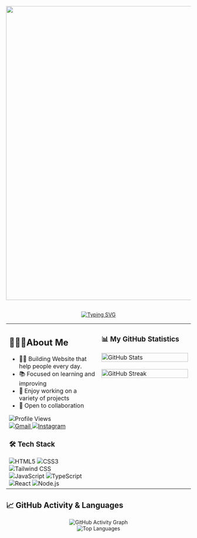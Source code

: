 
<img align="center" width="800" src="https://i.pinimg.com/originals/ad/fc/cd/adfccd6a72515359c1c283f912b67616.gif">
<br>
<br>
<p align="center">
<a href="https://git.io/typing-svg"><img src="https://readme-typing-svg.herokuapp.com?font=Roboto+Mono&pause=1000&color=F7F7F7&width=435&lines=Student+Of+Smk+Taruna+Bhakti;+Beginners+who+are+trying+to+learn" alt="Typing SVG" /></a>
</p>

<table border="0" width="100%">
  <tr>
    <td width="50%" valign="top">
      <h2>👨🏻‍💻About Me</h2>
      <ul>
        <li>👨‍💻 Building Website that help people every day.</li>
        <li>📚 Focused on learning and improving</li>
        <li>🎯 Enjoy working on a variety of projects</li>
        <li>👥 Open to collaboration</li>
      </ul>
      <div align="start">
        <img src="https://komarev.com/ghpvc/?username=RamliWane&style=flat&color=brightgreen" alt="Profile Views" />
      </div>
      <div align="start">
        <a href="mailto:ramlisilawane865@gmail.com">
          <img src="https://img.shields.io/badge/Gmail-EA4335.svg?logo=Gmail&logoColor=white" alt="Gmail">
        </a>
        <a href="https://www.instagram.com/wanee27_/">
          <img src="https://img.shields.io/badge/Instagram-%23E4405F.svg?logo=Instagram&logoColor=white" alt="Instagram">
        </a>
      </div>
      <!-- Tech Stack -->
      <h3>🛠️ Tech Stack</h3>
      <img src="https://img.shields.io/badge/HTML5-E34F26?style=for-the-badge&logo=html5&logoColor=white" alt="HTML5" />
      <img src="https://img.shields.io/badge/CSS3-1572B6?style=for-the-badge&logo=css3&logoColor=white" alt="CSS3" />
      <img src="https://img.shields.io/badge/Tailwind_CSS-38B2AC?style=for-the-badge&logo=tailwind-css&logoColor=white" alt="Tailwind CSS" />
      <br>
      <img src="https://img.shields.io/badge/JavaScript-F7DF1E?style=for-the-badge&logo=javascript&logoColor=black" alt="JavaScript" />
      <img src="https://img.shields.io/badge/TypeScript-007ACC?style=for-the-badge&logo=typescript&logoColor=white" alt="TypeScript" />
      <br>
      <img src="https://img.shields.io/badge/React-20232A?style=for-the-badge&logo=react&logoColor=61DAFB" alt="React" />
      <img src="https://img.shields.io/badge/Node.js-43853D?style=for-the-badge&logo=node.js&logoColor=white" alt="Node.js" />
    </td>
    <td width="50%" valign="top">
      <h3>📊 My GitHub Statistics</h3>
      <img src="https://github-readme-stats.vercel.app/api?username=RamliWane&show_icons=true&theme=dark&hide_border=true" alt="GitHub Stats" width="100%" />
      <br><br>
      <img src="https://github-readme-streak-stats.herokuapp.com/?user=RamliWane&theme=dark&hide_border=true" alt="GitHub Streak" width="100%" />
    </td>
  </tr>
</table>

## 📈 GitHub Activity & Languages

<div align="center">
  <img src="https://github-readme-activity-graph.vercel.app/graph?username=RamliWane&theme=react-dark&hide_border=true" alt="GitHub Activity Graph" />
</div>

<div align="center">
  <img src="https://github-readme-stats.vercel.app/api/top-langs/?username=RamliWane&theme=dark&hide_border=true&layout=compact" alt="Top Languages" />
</div>

